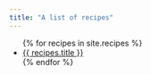 ```yaml
---
title: "A list of recipes"
---
```


<ul>
  {% for recipes in site.recipes %}
    <li>
      <a href="{{ recipes.url }}">{{ recipes.title }}</a>
    </li>
  {% endfor %}
</ul>